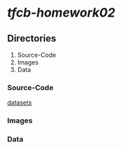 # *tfcb-homework02*
## Directories
1. Source-Code
2. Images
3. Data
### Source-Code
[datasets](../jazasnow/tfcb-homework02/blob/main/source-code/2020-10-18_dataset_01.py)
### Images
### Data

